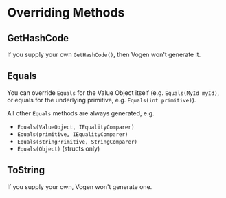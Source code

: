 # Overriding Methods

## GetHashCode

If you supply your own `GetHashCode()`, then Vogen won't generate it.

## Equals

You can override `Equals` for the Value Object itself (e.g. `Equals(MyId myId)`, or equals for the underlying primitive, e.g. `Equals(int primitive)`).

All other `Equals` methods are always generated, e.g.

* `Equals(ValueObject, IEqualityComparer)`
* `Equals(primitive, IEqualityComparer)`
* `Equals(stringPrimitive, StringComparer)`
* `Equals(Object)` (structs only)

## ToString
If you supply your own, Vogen won't generate one.